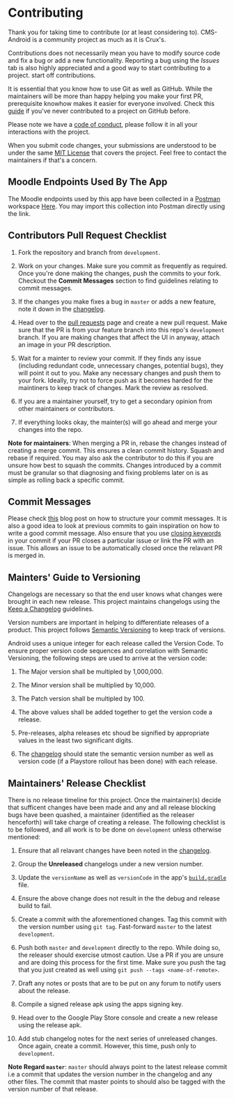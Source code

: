 # Contributing

Thank you for taking time to contribute (or at least considering to). CMS-Android is a community project as much as
it is Crux's. 

Contributions does not necessarily mean you have to modify source code and fix a bug or add a new functionality.
Reporting a bug using the _Issues_ tab is also highly appreciated and a good way to start contributing to a project. 
start off contributions.

It is essential that you know how to use Git as well as GitHub. While the maintainers will be more than happy helping
you make your first PR, prerequisite knowhow makes it easier for everyone involved. Check this 
[guide](https://github.com/firstcontributions/first-contributions)  if you've never contributed to a project on 
GitHub before.

Please note we have a [code of conduct](code-of-conduct.md), please follow it in all your interactions with the project.

When you submit code changes, your submissions are understood to be under the same [MIT License](LICENSE) that covers the 
project. Feel free to contact the maintainers if that's a concern.

## Moodle Endpoints Used By The App

The Moodle endpoints used by this app have been collected in a [Postman](https://getpostman.com") workspace 
[Here](https://www.getpostman.com/collections/e2c0439f144f7d3f60ed). You may import this collection into Postman directly using the link. 

## Contributors Pull Request Checklist

1. Fork the repository and branch from `development`.

2. Work on your changes. Make sure you commit as frequently as required. Once you're done making the changes, push the commits
   to your fork. Checkout the **Commit Messages** section to find guidelines relating to commit messages.

3. If the changes you make fixes a bug in `master` or adds a new feature, note it down in the [changelog](CHANGELOD.md).
   
3. Head over to the [pull requests](https://github.com/crux-bphc/CMS-Android/pulls) page and create a new pull request. Make sure that the PR
   is from your feature branch into this repo's `development` branch. If you are making changes that affect the UI in anyway, attach an image
   in your PR description.

4. Wait for a mainter to review your commit. If they finds any issue (including redundant code, unnecessary changes, potential bugs),
   they will point it out to you. Make any necessary changes and push them to your fork. Ideally, try not to force push as it becomes
   harded for the maintiners to keep track of changes. Mark the review as resolved.

5. If you are a maintainer yourself, try to get a secondary opinion from other maintainers or contributors.

6. If everything looks okay, the mainter(s) will go ahead and merge your changes into the repo. 

**Note for maintainers**: When merging a PR in, rebase the changes instead of creating a merge commit. This ensures a clean commit history.
Squash and rebase if required. You may also ask the contributor to do this if you are unsure how best to squash the commits. Changes introduced
by a commit must be granular so that diagnosing and fixing problems later on is as simple as rolling back a specific commit.


## Commit Messages

Please check [this](https://chris.beams.io/posts/git-commit/) blog post on how to structure your commit messages. It is also a good idea to look
at previous commits to gain inspiration on how to write a good commit message. Also ensure that you use 
[closing keywords](https://help.github.com/en/github/managing-your-work-on-github/linking-a-pull-request-to-an-issue) in your commit if your PR
closes a particular issue or link the PR with an issue. This allows an issue to be automatically closed once the relavant PR is merged in.


## Mainters' Guide to Versioning

Changelogs are necessary so that the end user knows what changes were brought in each new release. This project maintains changelogs using the 
[Keep a Changelog](https://keepachangelog.com/en/1.0.0/) guidelines.

Version numbers are important in helping to differentiate releases of a product. This project follows [Semantic Versioning](https://semver.org/)
to keep track of versions.

Android uses a unique integer for each release called the Version Code. To ensure proper version code sequences and correlation with Semantic 
Versioning, the following steps are used to arrive at the version code:

1. The Major version shall be multipled by 1,000,000.

2. The Minor version shall be multiplied by 10,000.

3. The Patch version shall be multipled by 100.

4. The above values shall be added together to get the version code a release.

5. Pre-releases, alpha releases etc shoud be signified by appropriate values in the least two significant digits.

6. The [changelog](CHANGELOD.md) should state the semantic version number as well as version code (if a Playstore rollout has been done) with each 
   release.


## Maintainers' Release Checklist

There is no release timeline for this project. Once the maintainer(s) decide that sufficent changes have been made and any and all release blocking
bugs have been quashed, a maintainer (identified as the releaser henceforth) will take charge of creating a release. The following checklist is to 
be followed, and all work is to be done on `development` unless otherwise mentioned:


1. Ensure that all relavant changes have been noted in the [changelog](CHANGELOG.md).

2. Group the **Unreleased** changelogs under a new version number.
   
3. Update the `versionName` as well as `versionCode` in the app's [`build.gradle`](app/build.gradle) file.

4. Ensure the above change does not result in the the debug and release build to fail.

5. Create a commit with the aforementioned changes. Tag this commit with the version number using `git tag`.
   Fast-forward `master` to the latest `development`.

6.  Push both `master` and `development` directly to the repo. While doing so, the releaser should exercise 
    utmost caution.  Use a PR if you are unsure and are doing this process for the first time. Make sure you push
    the tag that you just created as well using `git push --tags <name-of-remote>`.
   
7. Draft any notes or posts that are to be put on any forum to notify users about the release.

8. Compile a signed release apk using the apps signing key.

9. Head over to the Google Play Store console and create a new release using the release apk.

10. Add stub changelog notes for the next series of unreleased changes. Once again, create a commit. However, this time,
    push only to `development`. 
    
**Note Regard `master`**: `master` should always point to the latest release commit i.e a commit that updates the version number in the changelog and 
any other files. The commit that master points to should also be tagged with the version number of that release.




